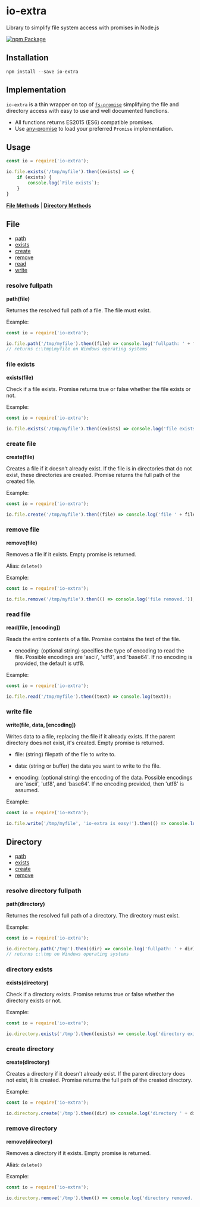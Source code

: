 # io-extra

Library to simplify file system access with promises in Node.js

[![npm Package](https://img.shields.io/npm/v/io-extra.svg?style=flat-square)](https://www.npmjs.org/package/io-extra)

Installation
------------

    npm install --save io-extra

Implementation
--------------

`io-extra` is a thin wrapper on top of [`fs-promise`][1] simplifying the file and directory access with easy to use and well documented functions.

* All functions returns ES2015 (ES6) compatible promises.
* Use [any-promise][2] to load your preferred `Promise` implementation.

Usage
-----

```js
const io = require('io-extra');

io.file.exists('/tmp/myfile').then((exists) => {
    if (exists) {
        console.log(`File exists`);
    }
}
```

[**File Methods**](#file) |
[**Directory Methods**](#directory)


File
-------

- [path](#resolve-fullpath)
- [exists](#file-exists)
- [create](#create-file)
- [remove](#remove-file)
- [read](#read-file)
- [write](#write-file)

### resolve fullpath
**path(file)**

Returnes the resolved full path of a file.
The file must exist.

Example:

```js
const io = require('io-extra');

io.file.path('/tmp/myfile').then((file) => console.log('fullpath: ' + file));
// returns c:\tmp\myfile on Windows operating systems
```

### file exists

**exists(file)**

Check if a file exists.
Promise returns true or false whether the file exists or not.

Example:

```js
const io = require('io-extra');

io.file.exists('/tmp/myfile').then((exists) => console.log('file exists: ' + exists));
```

### create file

**create(file)**

Creates a file if it doesn't already exist.
If the file is in directories that do not exist, these directories are created.
Promise returns the full path of the created file.

Example:

```js
const io = require('io-extra');

io.file.create('/tmp/myfile').then((file) => console.log('file ' + file + ' created.'));
```

### remove file

**remove(file)**

Removes a file if it exists.
Empty promise is returned.

Alias: `delete()`

Example:

```js
const io = require('io-extra');

io.file.remove('/tmp/myfile').then(() => console.log('file removed.'));
```

### read file

**read(file, [encoding])**

Reads the entire contents of a file.
Promise contains the text of the file.

- encoding: (optional string) specifies the type of encoding to read the file. Possible encodings are 'ascii', 'utf8', and 'base64'. If no encoding is provided, the default is utf8.

Example:

```js
const io = require('io-extra');

io.file.read('/tmp/myfile').then((text) => console.log(text));
```

### write file

**write(file, data, [encoding])**

Writes data to a file, replacing the file if it already exists.
If the parent directory does not exist, it's created.
Empty promise is returned.

- file: (string) filepath of the file to write to.

- data: (string or buffer) the data you want to write to the file.

- encoding: (optional string) the encoding of the data. Possible encodings are 'ascii', 'utf8', and 'base64'. If no encoding provided, then 'utf8' is assumed.

Example:

```js
const io = require('io-extra');

io.file.write('/tmp/myfile', 'io-extra is easy!').then(() => console.log('file written.'));
```

Directory
-------

- [path](#resolve-directory-fullpath)
- [exists](#directory-exists)
- [create](#create-directory)
- [remove](#remove-directory)

### resolve directory fullpath
**path(directory)**

Returnes the resolved full path of a directory.
The directory must exist.

Example:

```js
const io = require('io-extra');

io.directory.path('/tmp').then((dir) => console.log('fullpath: ' + dir));
// returns c:\tmp on Windows operating systems
```

### directory exists

**exists(directory)**

Check if a directory exists.
Promise returns true or false whether the directory exists or not.

Example:

```js
const io = require('io-extra');

io.directory.exists('/tmp').then((exists) => console.log('directory exists: ' + exists));
```

### create directory

**create(directory)**

Creates a directory if it doesn't already exist.
If the parent directory does not exist, it is created.
Promise returns the full path of the created directory.

Example:

```js
const io = require('io-extra');

io.directory.create('/tmp').then((dir) => console.log('directory ' + dir + ' created.'));
```

### remove directory

**remove(directory)**

Removes a directory if it exists.
Empty promise is returned.

Alias: `delete()`

Example:

```js
const io = require('io-extra');

io.directory.remove('/tmp').then(() => console.log('directory removed.'));
```

[1]: https://www.npmjs.org/package/fs-promise
[2]: https://github.com/kevinbeaty/any-promise
